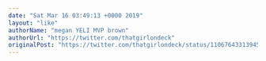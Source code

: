 ```yaml
---
date: "Sat Mar 16 03:49:13 +0000 2019"
layout: "like"
authorName: "megan YELI MVP brown"
authorUrl: "https://twitter.com/thatgirlondeck"
originalPost: "https://twitter.com/thatgirlondeck/status/1106764331394519040"
---
```

